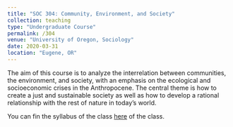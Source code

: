```yaml
---
title: "SOC 304: Community, Environment, and Society"
collection: teaching
type: "Undergraduate Course"
permalink: /304
venue: "University of Oregon, Sociology"
date: 2020-03-31
location: "Eugene, OR"
---
```

The aim of this course is to analyze the interrelation between communities, the environment, and society, with an emphasis on the ecological and socioeconomic crises in the Anthropocene. The central theme is how to create a just and sustainable society as well as how to develop a rational relationship with the rest of nature in today’s world.

You can fin the syllabus of the class [here](http://mauriciobetan.github.io/files/soc304syllabus.pdf) of the class. 
